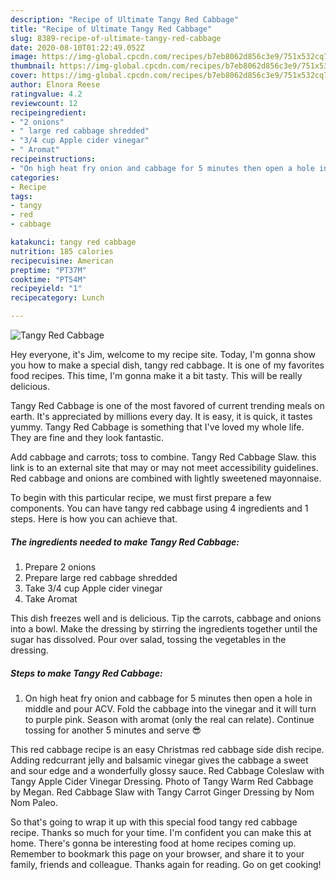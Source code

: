 ```yaml
---
description: "Recipe of Ultimate Tangy Red Cabbage"
title: "Recipe of Ultimate Tangy Red Cabbage"
slug: 8389-recipe-of-ultimate-tangy-red-cabbage
date: 2020-08-10T01:22:49.052Z
image: https://img-global.cpcdn.com/recipes/b7eb8062d856c3e9/751x532cq70/tangy-red-cabbage-recipe-main-photo.jpg
thumbnail: https://img-global.cpcdn.com/recipes/b7eb8062d856c3e9/751x532cq70/tangy-red-cabbage-recipe-main-photo.jpg
cover: https://img-global.cpcdn.com/recipes/b7eb8062d856c3e9/751x532cq70/tangy-red-cabbage-recipe-main-photo.jpg
author: Elnora Reese
ratingvalue: 4.2
reviewcount: 12
recipeingredient:
- "2 onions"
- " large red cabbage shredded"
- "3/4 cup Apple cider vinegar"
- " Aromat"
recipeinstructions:
- "On high heat fry onion and cabbage for 5 minutes then open a hole in middle and pour ACV. Fold the cabbage into the vinegar and it will turn to purple pink. Season with aromat (only the real can relate). Continue tossing for another 5 minutes and serve 😎"
categories:
- Recipe
tags:
- tangy
- red
- cabbage

katakunci: tangy red cabbage 
nutrition: 185 calories
recipecuisine: American
preptime: "PT37M"
cooktime: "PT54M"
recipeyield: "1"
recipecategory: Lunch

---
```



![Tangy Red Cabbage](https://img-global.cpcdn.com/recipes/b7eb8062d856c3e9/751x532cq70/tangy-red-cabbage-recipe-main-photo.jpg)

Hey everyone, it's Jim, welcome to my recipe site. Today, I'm gonna show you how to make a special dish, tangy red cabbage. It is one of my favorites food recipes. This time, I'm gonna make it a bit tasty. This will be really delicious.

Tangy Red Cabbage is one of the most favored of current trending meals on earth. It's appreciated by millions every day. It is easy, it is quick, it tastes yummy. Tangy Red Cabbage is something that I've loved my whole life. They are fine and they look fantastic.

Add cabbage and carrots; toss to combine. Tangy Red Cabbage Slaw. this link is to an external site that may or may not meet accessibility guidelines. Red cabbage and onions are combined with lightly sweetened mayonnaise.


To begin with this particular recipe, we must first prepare a few components. You can have tangy red cabbage using 4 ingredients and 1 steps. Here is how you can achieve that.

<!--inarticleads1-->

##### The ingredients needed to make Tangy Red Cabbage:

1. Prepare 2 onions
1. Prepare  large red cabbage shredded
1. Take 3/4 cup Apple cider vinegar
1. Take  Aromat


This dish freezes well and is delicious. Tip the carrots, cabbage and onions into a bowl. Make the dressing by stirring the ingredients together until the sugar has dissolved. Pour over salad, tossing the vegetables in the dressing. 

<!--inarticleads2-->

##### Steps to make Tangy Red Cabbage:

1. On high heat fry onion and cabbage for 5 minutes then open a hole in middle and pour ACV. Fold the cabbage into the vinegar and it will turn to purple pink. Season with aromat (only the real can relate). Continue tossing for another 5 minutes and serve 😎


This red cabbage recipe is an easy Christmas red cabbage side dish recipe. Adding redcurrant jelly and balsamic vinegar gives the cabbage a sweet and sour edge and a wonderfully glossy sauce. Red Cabbage Coleslaw with Tangy Apple Cider Vinegar Dressing. Photo of Tangy Warm Red Cabbage by Megan. Red Cabbage Slaw with Tangy Carrot Ginger Dressing by Nom Nom Paleo. 

So that's going to wrap it up with this special food tangy red cabbage recipe. Thanks so much for your time. I'm confident you can make this at home. There's gonna be interesting food at home recipes coming up. Remember to bookmark this page on your browser, and share it to your family, friends and colleague. Thanks again for reading. Go on get cooking!
